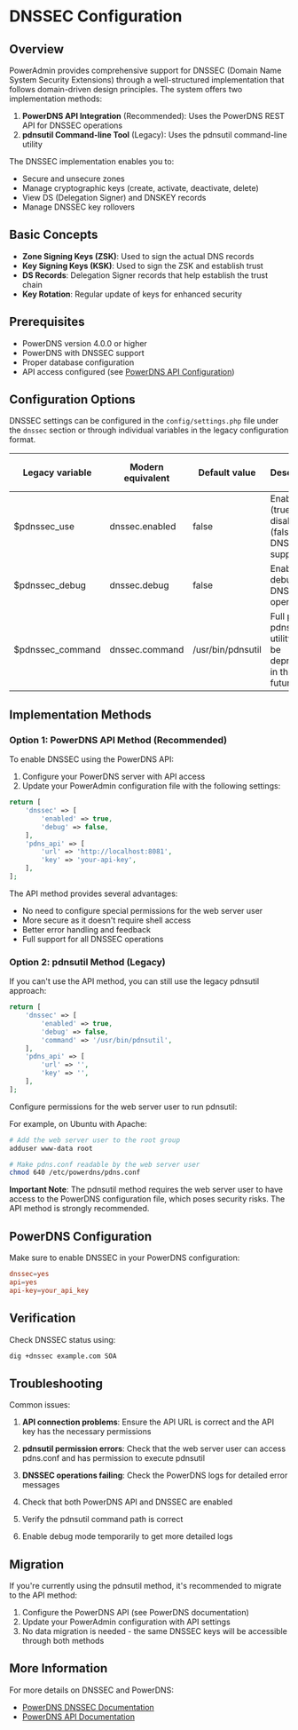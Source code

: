 # DNSSEC Configuration

## Overview

PowerAdmin provides comprehensive support for DNSSEC (Domain Name System Security Extensions) through a well-structured implementation that follows domain-driven design principles. The system offers two implementation methods:

1. **PowerDNS API Integration** (Recommended): Uses the PowerDNS REST API for DNSSEC operations
2. **pdnsutil Command-line Tool** (Legacy): Uses the pdnsutil command-line utility 

The DNSSEC implementation enables you to:
- Secure and unsecure zones
- Manage cryptographic keys (create, activate, deactivate, delete)
- View DS (Delegation Signer) and DNSKEY records
- Manage DNSSEC key rollovers

## Basic Concepts

- **Zone Signing Keys (ZSK)**: Used to sign the actual DNS records
- **Key Signing Keys (KSK)**: Used to sign the ZSK and establish trust
- **DS Records**: Delegation Signer records that help establish the trust chain
- **Key Rotation**: Regular update of keys for enhanced security

## Prerequisites

- PowerDNS version 4.0.0 or higher
- PowerDNS with DNSSEC support
- Proper database configuration
- API access configured (see [PowerDNS API Configuration](./powerdns-api.md))

## Configuration Options

DNSSEC settings can be configured in the `config/settings.php` file under the `dnssec` section or through individual variables in the legacy configuration format.

| Legacy variable | Modern equivalent | Default value | Description | Added in version |
|----------------|-------------------|---------------|-------------|-----------------|
| $pdnssec_use | dnssec.enabled | false | Enable (true) or disable (false) DNSSEC support | 2.1.7 |
| $pdnssec_debug | dnssec.debug | false | Enable debug for DNSSEC operations | 2.1.9 |
| $pdnssec_command | dnssec.command | /usr/bin/pdnsutil | Full path to pdnsutil utility (will be deprecated in the future) | 2.1.7 |

## Implementation Methods

### Option 1: PowerDNS API Method (Recommended)

To enable DNSSEC using the PowerDNS API:

1. Configure your PowerDNS server with API access
2. Update your PowerAdmin configuration file with the following settings:

```php
return [
    'dnssec' => [
        'enabled' => true,
        'debug' => false,
    ],
    'pdns_api' => [
        'url' => 'http://localhost:8081',
        'key' => 'your-api-key',
    ],
];
```

The API method provides several advantages:
- No need to configure special permissions for the web server user
- More secure as it doesn't require shell access
- Better error handling and feedback
- Full support for all DNSSEC operations

### Option 2: pdnsutil Method (Legacy)

If you can't use the API method, you can still use the legacy pdnsutil approach:

```php
return [
    'dnssec' => [
        'enabled' => true,
        'debug' => false,
        'command' => '/usr/bin/pdnsutil',
    ],
    'pdns_api' => [
        'url' => '',
        'key' => '',
    ],
];
```

Configure permissions for the web server user to run pdnsutil:

For example, on Ubuntu with Apache:
```bash
# Add the web server user to the root group
adduser www-data root

# Make pdns.conf readable by the web server user
chmod 640 /etc/powerdns/pdns.conf
```

**Important Note**: The pdnsutil method requires the web server user to have access to the PowerDNS configuration file, which poses security risks. The API method is strongly recommended.

## PowerDNS Configuration

Make sure to enable DNSSEC in your PowerDNS configuration:

```conf
dnssec=yes
api=yes
api-key=your_api_key
```

## Verification

Check DNSSEC status using:

```bash
dig +dnssec example.com SOA
```

## Troubleshooting

Common issues:

1. **API connection problems**: Ensure the API URL is correct and the API key has the necessary permissions

2. **pdnsutil permission errors**: Check that the web server user can access pdns.conf and has permission to execute pdnsutil

3. **DNSSEC operations failing**: Check the PowerDNS logs for detailed error messages

4. Check that both PowerDNS API and DNSSEC are enabled

5. Verify the pdnsutil command path is correct

6. Enable debug mode temporarily to get more detailed logs

## Migration

If you're currently using the pdnsutil method, it's recommended to migrate to the API method:

1. Configure the PowerDNS API (see PowerDNS documentation)
2. Update your PowerAdmin configuration with API settings
3. No data migration is needed - the same DNSSEC keys will be accessible through both methods

## More Information

For more details on DNSSEC and PowerDNS:
- [PowerDNS DNSSEC Documentation](https://doc.powerdns.com/authoritative/dnssec/index.html)
- [PowerDNS API Documentation](https://doc.powerdns.com/authoritative/http-api/index.html)